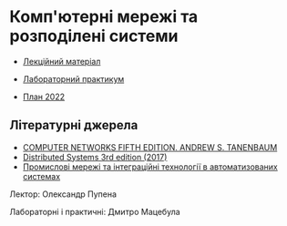 # Комп'ютерні мережі та розподілені системи

- [Лекційний матеріал](lec/README.md)
- [Лабораторний практикум](lab/README.md)

- [План 2022](plan2022.md)

## Літературні джерела

- [COMPUTER NETWORKS FIFTH EDITION. ANDREW S. TANENBAUM](https://www.mbit.edu.in/wp-content/uploads/2020/05/Computer-Networks-5th-Edition.pdf)
- [Distributed Systems 3rd edition (2017)](https://www.distributed-systems.net/index.php/books/ds3/)
- [Промислові мережі та інтеграційні технології в автоматизованих системах](https://pupenasan.github.io/fieldbusbook/2010/)



Лектор: Олександр Пупена

Лабораторні і практичні: Дмитро Мацебула